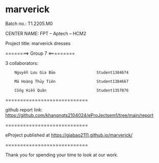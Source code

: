 # marverick
Batch no.: T1.2205.M0

CENTER NAME: FPT – Aptech – HCM2

Project title: marverick dresses

========> Group 7 <=========

3 collaborators:

        Nguyễn Lưu Gia Bảo                  Student1384674
        
        Mã Hoàng Thủy Tiên                  Student1384667 
        
        Cống Hiển Quân                      Student1357876

============================

github report link: https://github.com/khangnqts2104024/eProJectsem1/tree/main/report

============================

eProject published at https://giabao2111.github.io/marverick/

============================

Thank you for spending your time to look at our work.
